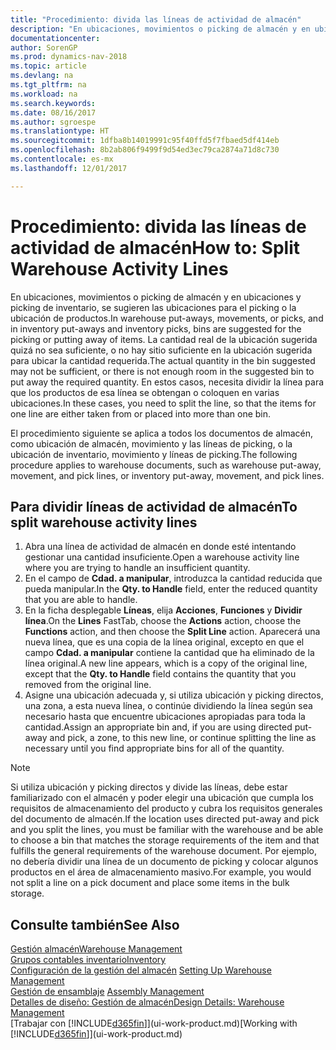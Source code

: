 ```yaml
---
title: "Procedimiento: divida las líneas de actividad de almacén"
description: "En ubicaciones, movimientos o picking de almacén y en ubicaciones y picking de inventario, se sugieren las ubicaciones para el picking o la ubicación de productos. La cantidad real de la ubicación sugerida quizá no sea suficiente, o no hay sitio suficiente en la ubicación sugerida para ubicar la cantidad requerida. En estos casos, necesita dividir la línea para que los productos de esa línea se obtengan o coloquen en varias ubicaciones."
documentationcenter: 
author: SorenGP
ms.prod: dynamics-nav-2018
ms.topic: article
ms.devlang: na
ms.tgt_pltfrm: na
ms.workload: na
ms.search.keywords: 
ms.date: 08/16/2017
ms.author: sgroespe
ms.translationtype: HT
ms.sourcegitcommit: 1dfba8b14019991c95f40ffd5f7fbaed5df414eb
ms.openlocfilehash: 8b2ab806f9499f9d54ed3ec79ca2874a71d8c730
ms.contentlocale: es-mx
ms.lasthandoff: 12/01/2017

---
```

# <a name="how-to-split-warehouse-activity-lines"></a><span data-ttu-id="affb7-105">Procedimiento: divida las líneas de actividad de almacén</span><span class="sxs-lookup"><span data-stu-id="affb7-105">How to: Split Warehouse Activity Lines</span></span>
<span data-ttu-id="affb7-106">En ubicaciones, movimientos o picking de almacén y en ubicaciones y picking de inventario, se sugieren las ubicaciones para el picking o la ubicación de productos.</span><span class="sxs-lookup"><span data-stu-id="affb7-106">In warehouse put-aways, movements, or picks, and in inventory put-aways and inventory picks, bins are suggested for the picking or putting away of items.</span></span> <span data-ttu-id="affb7-107">La cantidad real de la ubicación sugerida quizá no sea suficiente, o no hay sitio suficiente en la ubicación sugerida para ubicar la cantidad requerida.</span><span class="sxs-lookup"><span data-stu-id="affb7-107">The actual quantity in the bin suggested may not be sufficient, or there is not enough room in the suggested bin to put away the required quantity.</span></span> <span data-ttu-id="affb7-108">En estos casos, necesita dividir la línea para que los productos de esa línea se obtengan o coloquen en varias ubicaciones.</span><span class="sxs-lookup"><span data-stu-id="affb7-108">In these cases, you need to split the line, so that the items for one line are either taken from or placed into more than one bin.</span></span>  

<span data-ttu-id="affb7-109">El procedimiento siguiente se aplica a todos los documentos de almacén, como ubicación de almacén, movimiento y las líneas de picking, o la ubicación de inventario, movimiento y líneas de picking.</span><span class="sxs-lookup"><span data-stu-id="affb7-109">The following procedure applies to warehouse documents, such as warehouse put-away, movement, and pick lines, or inventory put-away, movement, and pick lines.</span></span>  

## <a name="to-split-warehouse-activity-lines"></a><span data-ttu-id="affb7-110">Para dividir líneas de actividad de almacén</span><span class="sxs-lookup"><span data-stu-id="affb7-110">To split warehouse activity lines</span></span>  
1.  <span data-ttu-id="affb7-111">Abra una línea de actividad de almacén en donde esté intentando gestionar una cantidad insuficiente.</span><span class="sxs-lookup"><span data-stu-id="affb7-111">Open a warehouse activity line where you are trying to handle an insufficient quantity.</span></span>  
2.  <span data-ttu-id="affb7-112">En el campo de **Cdad. a manipular**, introduzca la cantidad reducida que pueda manipular.</span><span class="sxs-lookup"><span data-stu-id="affb7-112">In the **Qty. to Handle** field, enter the reduced quantity that you are able to handle.</span></span>  
3.  <span data-ttu-id="affb7-113">En la ficha desplegable **Líneas**, elija **Acciones**, **Funciones** y **Dividir línea**.</span><span class="sxs-lookup"><span data-stu-id="affb7-113">On the **Lines** FastTab, choose the **Actions** action, choose the **Functions** action, and then choose the **Split Line** action.</span></span> <span data-ttu-id="affb7-114">Aparecerá una nueva línea, que es una copia de la línea original, excepto en que el campo **Cdad. a manipular** contiene la cantidad que ha eliminado de la línea original.</span><span class="sxs-lookup"><span data-stu-id="affb7-114">A new line appears, which is a copy of the original line, except that the **Qty. to Handle** field contains the quantity that you removed from the original line.</span></span>  
4.  <span data-ttu-id="affb7-115">Asigne una ubicación adecuada y, si utiliza ubicación y picking directos, una zona, a esta nueva línea, o continúe dividiendo la línea según sea necesario hasta que encuentre ubicaciones apropiadas para toda la cantidad.</span><span class="sxs-lookup"><span data-stu-id="affb7-115">Assign an appropriate bin and, if you are using directed put-away and pick, a zone, to this new line, or continue splitting the line as necessary until you find appropriate bins for all of the quantity.</span></span>  

> [!NOTE]  
>  <span data-ttu-id="affb7-116">Si utiliza ubicación y picking directos y divide las líneas, debe estar familiarizado con el almacén y poder elegir una ubicación que cumpla los requisitos de almacenamiento del producto y cubra los requisitos generales del documento de almacén.</span><span class="sxs-lookup"><span data-stu-id="affb7-116">If the location uses directed put-away and pick and you split the lines, you must be familiar with the warehouse and be able to choose a bin that matches the storage requirements of the item and that fulfills the general requirements of the warehouse document.</span></span> <span data-ttu-id="affb7-117">Por ejemplo, no debería dividir una línea de un documento de picking y colocar algunos productos en el área de almacenamiento masivo.</span><span class="sxs-lookup"><span data-stu-id="affb7-117">For example, you would not split a line on a pick document and place some items in the bulk storage.</span></span>  

## <a name="see-also"></a><span data-ttu-id="affb7-118">Consulte también</span><span class="sxs-lookup"><span data-stu-id="affb7-118">See Also</span></span>  
[<span data-ttu-id="affb7-119">Gestión almacén</span><span class="sxs-lookup"><span data-stu-id="affb7-119">Warehouse Management</span></span>](warehouse-manage-warehouse.md)  
[<span data-ttu-id="affb7-120">Grupos contables inventario</span><span class="sxs-lookup"><span data-stu-id="affb7-120">Inventory</span></span>](inventory-manage-inventory.md)  
<span data-ttu-id="affb7-121">[Configuración de la gestión del almacén](warehouse-setup-warehouse.md)   </span><span class="sxs-lookup"><span data-stu-id="affb7-121">[Setting Up Warehouse Management](warehouse-setup-warehouse.md)   </span></span>  
<span data-ttu-id="affb7-122">[Gestión de ensamblaje](assembly-assemble-items.md)  </span><span class="sxs-lookup"><span data-stu-id="affb7-122">[Assembly Management](assembly-assemble-items.md)  </span></span>  
[<span data-ttu-id="affb7-123">Detalles de diseño: Gestión de almacén</span><span class="sxs-lookup"><span data-stu-id="affb7-123">Design Details: Warehouse Management</span></span>](design-details-warehouse-management.md)  
<span data-ttu-id="affb7-124">[Trabajar con [!INCLUDE[d365fin](includes/d365fin_md.md)]](ui-work-product.md)</span><span class="sxs-lookup"><span data-stu-id="affb7-124">[Working with [!INCLUDE[d365fin](includes/d365fin_md.md)]](ui-work-product.md)</span></span>


